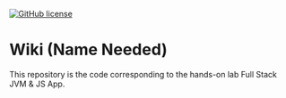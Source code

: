 [![GitHub license](https://img.shields.io/badge/license-Apache%20License%202.0-blue.svg?style=flat)](https://www.apache.org/licenses/LICENSE-2.0)

# Wiki (Name Needed)

This repository is the code corresponding to the hands-on lab Full Stack JVM & JS App.